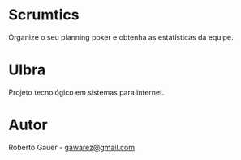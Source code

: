 # Scrumtics
Organize o seu planning poker e obtenha as estatísticas da equipe.

# Ulbra 
Projeto tecnológico em sistemas para internet.

# Autor
Roberto Gauer - gawarez@gmail.com
